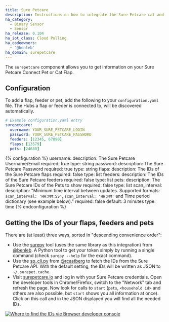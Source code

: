 ```yaml
---
title: Sure Petcare
description: Instructions on how to integrate the Sure Petcare cat and pet flaps into Home Assistant.
ha_category:
  - Binary Sensor
  - Sensor
ha_release: 0.104
ha_iot_class: Cloud Polling
ha_codeowners:
  - '@benleb'
ha_domain: surepetcare
---
```


The `surepetcare` component allows you to get information on your Sure Petcare Connect Pet or Cat Flap.

## Configuration

To add a flap, feeder or pet, add the following to your `configuration.yaml` file. The Hubs a flap or feeder is connected to, will be discovered automatically.

```yaml
# Example configuration.yaml entry
surepetcare:
  username: YOUR_SURE_PETCARE_LOGIN
  password: YOUR_SURE_PETCARE_PASSWORD
  feeders: [12345, 67890]
  flaps: [13579]
  pets: [24680]
```

{% configuration %}
  username:
    description: The Sure Petcare Username/Email
    required: true
    type: string
  password:
    description: The Sure Petcare Password
    required: true
    type: string
  flaps:
    description: The IDs of the Sure Petcare flaps
    required: false
    type: list
  feeders:
    description: The IDs of the Sure Petcare feeders
    required: false
    type: list
  pets:
    description: The Sure Petcare IDs of the Pets to show
    required: false
    type: list
  scan_interval:
    description: "Minimum time interval between updates. Supported formats: `scan_interval: 'HH:MM:SS'`, `scan_interval: 'HH:MM'` and Time period dictionary (see example below)."
    required: false
    default: 3 minutes
    type: time
{% endconfiguration %}

## Getting the IDs of your flaps, feeders and pets

There are (at least) three ways, sorted in "descending convenience order":

- Use the [surepy](https://github.com/benleb/surepy) tool (uses the same library as this integration) from [@benleb](https://github.com/benleb). A Python tool to get your token simply by running a single command (check `surepy --help` for the exact command).
- Use the [sp_cli.py](https://github.com/rcastberg/sure_petcare/blob/master/sp_cli.py) from [@rcastberg](https://github.com/rcastberg) to fetch the IDs from the Sure Petcare API. With the default setting, the IDs will be written as JSON to `~/.surepet.cache`.
- Visit [surepetcare.io](https://surepetcare.io) and log in with your Sure Petcare credentials. Open the developer tools in Chrome/Firefox, switch to the "Network" tab and refresh the page. Now look for calls to `start` (`pets`, `<household id>` and others are also possible, but `start` shows you all information at once). Click on this call and in the JSON displayed you will find all the needed IDs.

<p class='img'>
<a href='/images/integrations/surepetcare/spc_ids.png' target='_blank'>
  <img src='/images/integrations/surepetcare/spc_ids.png' alt='Where to find the IDs vie Browser developer console' /></a>
</p>
